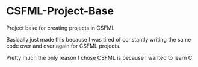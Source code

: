 # CSFML-Project-Base
Project base for creating projects in CSFML

Basically just made this because I was tired of constantly writing the same code over and over again for CSFML projects. 

Pretty much the only reason I chose CSFML is because I wanted to learn C 
